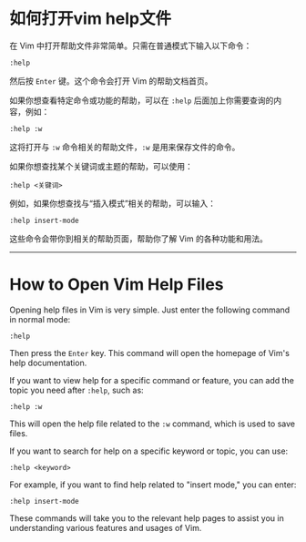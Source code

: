 # 如何打开vim help文件
在 Vim 中打开帮助文件非常简单。只需在普通模式下输入以下命令：

```vim
:help
```

然后按 `Enter` 键。这个命令会打开 Vim 的帮助文档首页。

如果你想查看特定命令或功能的帮助，可以在 `:help` 后面加上你需要查询的内容，例如：

```vim
:help :w
```

这将打开与 `:w` 命令相关的帮助文件，`:w` 是用来保存文件的命令。

如果你想查找某个关键词或主题的帮助，可以使用：

```vim
:help <关键词>
```

例如，如果你想查找与“插入模式”相关的帮助，可以输入：

```vim
:help insert-mode
```

这些命令会带你到相关的帮助页面，帮助你了解 Vim 的各种功能和用法。


---
# How to Open Vim Help Files

Opening help files in Vim is very simple. Just enter the following command in normal mode:

```vim
:help
```

Then press the `Enter` key. This command will open the homepage of Vim's help documentation.

If you want to view help for a specific command or feature, you can add the topic you need after `:help`, such as:

```vim
:help :w
```

This will open the help file related to the `:w` command, which is used to save files.

If you want to search for help on a specific keyword or topic, you can use:

```vim
:help <keyword>
```

For example, if you want to find help related to "insert mode," you can enter:

```vim
:help insert-mode
```

These commands will take you to the relevant help pages to assist you in understanding various features and usages of Vim.
